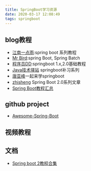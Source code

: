 ```yaml
---
title: SpringBoot学习资源
date: 2020-03-17 12:08:49
tags: springboot 
---
```

## blog教程
  * [江南一点雨](https://www.javaboy.org/categories/Spring-Boot/ ):spring boot 系列教程
  * [Mr Bird](https://mrbird.cc/tags/Spring-Boot/):spring Boot, Spring Batch
  * [程序员DD](http://blog.didispace.com/Spring-Boot%E5%9F%BA%E7%A1%80%E6%95%99%E7%A8%8B/):springboot 1.x,2.0基础教程
  * [Java技术驿站](http://cmsblogs.com/?cat=167) springboot补习系列
  * [唐亚峰](https://blog.battcn.com/categories/SpringBoot/)一起来学springboot 
  * [zhisheng](http://www.54tianzhisheng.cn/tags/SpringBoot/#footer) Spring Boot 2.0系列文章
  * [Spring Boot教程汇总](http://www.springboot.wiki/)
  
## github project
  * [Awesome-Spring-Boot](https://github.com/ityouknow/awesome-spring-boot)
  
## 视频教程

## 文档
   * [Spring boot 2教程合集]( http://springboot.javaboy.org/)
